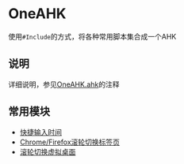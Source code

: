 # OneAHK

使用`#Include`的方式，将各种常用脚本集合成一个AHK

## 说明

详细说明，参见[OneAHK.ahk](OneAHK.ahk)的注释

## 常用模块

- [快捷输入时间](src/insert_time.ext.ahk)
- [Chrome/Firefox滚轮切换标签页](src/scroll_to_switch_chrome_tab.ext.ahk)
- [滚轮切换虚拟桌面](src/switch_virtual_decktop.ext.ahk)